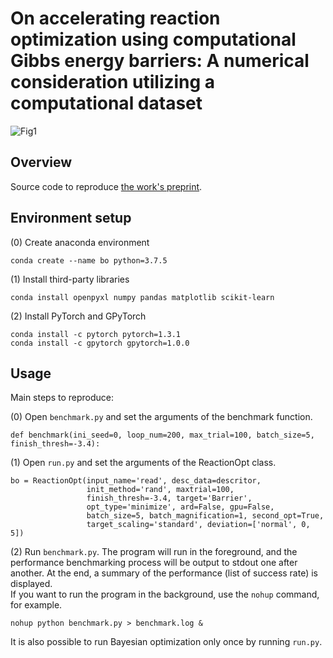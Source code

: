 # On accelerating reaction optimization using computational Gibbs energy barriers: A numerical consideration utilizing a computational dataset
![Fig1](https://user-images.githubusercontent.com/64031703/202848690-eb02a8c7-e409-4d3d-9cdd-da134516f4e2.png)

## Overview
Source code to reproduce [the work's preprint](https://chemrxiv.org/engage/chemrxiv/article-details/635e6609ac45c788bb9e44d7).

## Environment setup
(0) Create anaconda environment
```
conda create --name bo python=3.7.5
```

(1) Install  third-party libraries
```
conda install openpyxl numpy pandas matplotlib scikit-learn
```
(2) Install PyTorch and GPyTorch
```
conda install -c pytorch pytorch=1.3.1
conda install -c gpytorch gpytorch=1.0.0
```

## Usage
Main steps to reproduce:

  (0) Open `benchmark.py` and set the arguments of the benchmark function.  
  ```
  def benchmark(ini_seed=0, loop_num=200, max_trial=100, batch_size=5, finish_thresh=-3.4):
  ```
  (1) Open `run.py` and set the arguments of the ReactionOpt class.
  ```
  bo = ReactionOpt(input_name='read', desc_data=descritor,
                   init_method='rand', maxtrial=100,
                   finish_thresh=-3.4, target='Barrier',
                   opt_type='minimize', ard=False, gpu=False,
                   batch_size=5, batch_magnification=1, second_opt=True,
                   target_scaling='standard', deviation=['normal', 0, 5])
  ```
  (2) Run `benchmark.py`.  The program will run in the foreground, and the performance benchmarking process will be output to stdout one after another. At the end, a summary of the performance (list of success rate) is displayed.  
  If you want to run the program in the background, use the `nohup` command, for example.  
  ```
  nohup python benchmark.py > benchmark.log &
  ```
  It is also possible to run Bayesian optimization only once by running `run.py`.
